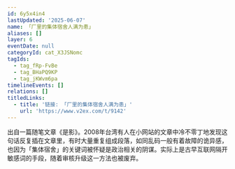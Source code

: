 ```yaml
---
id: 6y5x4in4
lastUpdated: '2025-06-07'
name: 「厂里的集体宿舍人满为患」
aliases: []
layer: 6
eventDate: null
categoryId: cat_X3JSNomc
tagIds:
  - tag_fRp-FvBe
  - tag_BHaPQ9KP
  - tag_jKWvm6pa
timelineEvents: []
relations: []
titledLinks:
  - title: '链接: 「厂里的集体宿舍人满为患」'
    url: 'https://www.v2ex.com/t/9142'
---
```

出自一篇随笔文章《是影》。2008年台湾有人在小网站的文章中冷不零丁地发现这句话反复插在文章里，有时大量重复组成段落，如同乱码一般有着故障的诡异感，也因为「集体宿舍」的关键词被怀疑是政治相关的阴谋。实际上是古早互联网隔开敏感词的手段，随着审核升级这一方法也被废弃。

